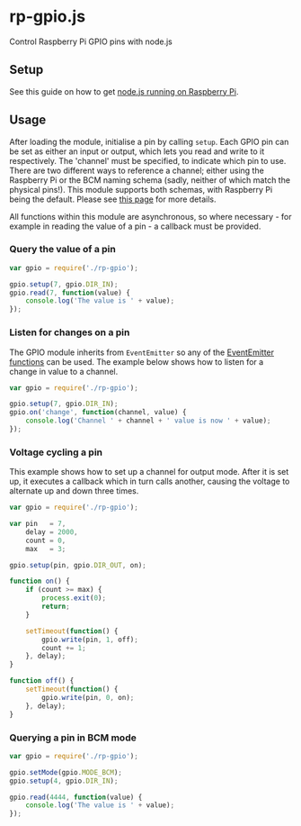 rp-gpio.js
==========


Control Raspberry Pi GPIO pins with node.js

## Setup
See this guide on how to get [node.js running on Raspberry Pi](http://elsmorian.com/post/23474168753/node-js-on-raspberry-pi).

## Usage
After loading the module, initialise a pin by calling `setup`. Each GPIO pin can be set as either an input or output, which lets you read and write to it respectively. The 'channel' must be specified, to indicate which pin to use. There are two different ways to reference a channel; either using the Raspberry Pi or the BCM naming schema (sadly, neither of which match the physical pins!). This module supports both schemas, with Raspberry Pi being the default. Please see [this page](http://elinux.org/RPi_Low-level_peripherals) for more details.

All functions within this module are asynchronous, so where necessary - for example in reading the value of a pin - a callback must be provided.

### Query the value of a pin
```js
var gpio = require('./rp-gpio');

gpio.setup(7, gpio.DIR_IN);
gpio.read(7, function(value) {
    console.log('The value is ' + value);
});
```

### Listen for changes on a pin
The GPIO module inherits from `EventEmitter` so any of the [EventEmitter functions](http://nodejs.org/api/events.html) can be used. The example below shows how to listen for a change in value to a channel.
```js
var gpio = require('./rp-gpio');

gpio.setup(7, gpio.DIR_IN);
gpio.on('change', function(channel, value) {
	console.log('Channel ' + channel + ' value is now ' + value);
});
```

### Voltage cycling a pin
This example shows how to set up a channel for output mode. After it is set up, it executes a callback which in turn calls another, causing the voltage to alternate up and down three times.
```js
var gpio = require('./rp-gpio');

var pin   = 7,
    delay = 2000,
    count = 0,
    max   = 3;

gpio.setup(pin, gpio.DIR_OUT, on);

function on() {
    if (count >= max) {
        process.exit(0);
        return;
    }

    setTimeout(function() {
        gpio.write(pin, 1, off);
        count += 1;
    }, delay);
}

function off() {
    setTimeout(function() {
        gpio.write(pin, 0, on);
    }, delay);
}
```

### Querying a pin in BCM mode
```js
var gpio = require('./rp-gpio');

gpio.setMode(gpio.MODE_BCM);
gpio.setup(4, gpio.DIR_IN);

gpio.read(4444, function(value) {
    console.log('The value is ' + value);
});
```
